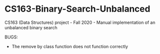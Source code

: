 # CS163-Binary-Search-Unbalanced
CS163 (Data Structures) project - Fall 2020 - Manual implementation of an unbalanced binary search

BUGS:
- The remove by class function does not function correctly
